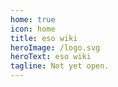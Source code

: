 ```yaml
---
home: true
icon: home
title: eso wiki
heroImage: /logo.svg
heroText: eso wiki
tagline: Not yet open.
---
```

